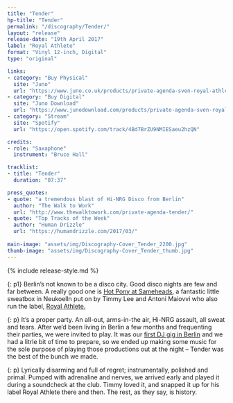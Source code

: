 ```yaml
---
title: "Tender"
hp-title: "Tender"
permalink: "/discography/Tender/"
layout: "release"
release-date: "19th April 2017"
label: "Royal Athlete"
format: "Vinyl 12-inch, Digital"
type: "original"

links:
- category: "Buy Physical"
  site: "Juno"
  url: "https://www.juno.co.uk/products/private-agenda-sven-royal-athlete-vol-5/636055-01/"
- category: "Buy Digital"
  site: "Juno Download"
  url: "https://www.junodownload.com/products/private-agenda-sven-royal-athlete-vol-5/3353274-02/"
- category: "Stream"
  site: "Spotify"
  url: "https://open.spotify.com/track/4Bd7BrZU9NMIESaeu2hzQN"

credits:
- role: "Saxaphone"
  instrument: "Bruce Hall"

tracklist:
- title: "Tender"
  duration: "07:37"

press_quotes:
- quote: "a tremendous blast of Hi-NRG Disco from Berlin"
  author: "The Walk to Work"
  url: "http://www.thewalktowork.com/private-agenda-tender/"
- quote: "Top Tracks of the Week"
  author: "Human Drizzle"
  url: "https://humandrizzle.com/2017/03/"
  
main-image: "assets/img/Discography-Cover_Tender_2200.jpg"
thumb-image: "assets/img/Discography-Cover_Tender_thumb.jpg"
---
```

{% include release-style.md %}

{: p1}
Berlin’s not known to be a disco city. Good disco nights are few and far between. A really good one is [Hot Pony at Sameheads](https://soundcloud.com/hotpony), a fantastic little sweatbox in Neukoelln put on by Timmy Lee and Antoni Maiovvi who also run the label, [Royal Athlete.](https://royalathlete.bandcamp.com/) 

{: p}
It’s a proper party. An all-out, arms-in-the air, Hi-NRG assault, all sweat and tears. After we’d been living in Berlin a few months and frequenting their parties, we were invited to play. It was our [first DJ gig in Berlin](https://soundcloud.com/hotpony/private-agenda-dj-set-hot-pony-january-2016) and we had a litrle bit of time to prepare, so we ended up making some music for the sole purpose of playing those productions out at the night – Tender was the best of the bunch we made.

{: p}
Lyrically disarming and full of regret; instrumentally, polished and primal. Pumped with adrenaline and nerves, we arrived early and played it during a soundcheck at the club. Timmy loved it, and snapped it up for his label Royal Athlete there and then. The rest, as they say, is history.
